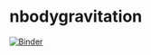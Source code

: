 # nbodygravitation

[![Binder](https://mybinder.org/badge_logo.svg)](https://mybinder.org/v2/gh/j-grabitzky/nbodygravitation.git/master)
